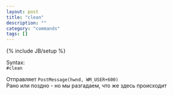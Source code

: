```yaml
---
layout: post
title: "clean"
description: ""
category: "commands"
tags: []
---
```

{% include JB/setup %}

Syntax:  
`#clean`

Отправляет `PostMessage(hwnd, WM_USER+600)`  
Рано или поздно - но мы разгадаем, что же здесь происходит